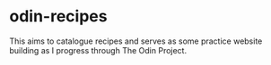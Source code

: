 # odin-recipes
This aims to catalogue recipes and serves as some practice website building as I progress through The Odin Project.